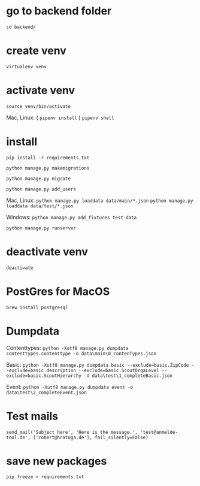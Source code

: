 # go to backend folder
`cd backend/`

# create venv
`virtualenv venv`

# activate venv
`source venv/bin/activate`

Mac, Linux: ( `pipenv install` )
             `pipenv shell`

# install
`pip install -r requirements.txt`

`python manage.py makemigrations`

`python manage.py migrate`

`python manage.py add_users`

Mac, Linux:
`python manage.py loaddata data/main/*.json`
`python manage.py loaddata data/test/*.json`

Windows: `python manage.py add_fixtures test-data`

`python manage.py runserver`

# deactivate venv
`deactivate`

# PostGres for MacOS
`brew install postgresql`

# Dumpdata
Contenttypes: `python -Xutf8 manage.py dumpdata contenttypes.contenttype -o data\main\0_contenTypes.json`

Basic: `python -Xutf8 manage.py dumpdata basic --exclude=basic.ZipCode --exclude=basic.description --exclude=basic.ScoutOrgaLevel --exclude=basic.ScoutHierarchy -o data\test\1_completeBasic.json`

Event: `python -Xutf8 manage.py dumpdata event -o data\test\2_completeEvent.json`


# Test mails
`send_mail('Subject here', 'Here is the message.', 'test@anmelde-tool.de', ['robert@hratuga.de'], fail_silently=False)`

# save new packages
`pip freeze > requirements.txt`
